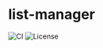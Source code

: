 # list-manager

![CI](https://github.com/milgradesec/list-manager/workflows/CI/badge.svg)
![License](https://img.shields.io/github/license/milgradesec/list-manager)
